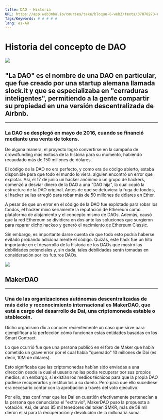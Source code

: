 ```yaml
---
title: DAO - Historia
URL: https://app.web3mba.io/courses/take/bloque-6-web3/texts/37870273-u5-01-dao-historia
Tags/Keywords: # # # # #
lang: es-AR
---
```

# Historia del concepto de DAO

![](https://files.cdn.thinkific.com/file_uploads/636320/images/0d9/fda/0cd/1661154395216.jpg)

## "La DAO" es el nombre de una DAO en particular, que fue creado por una startup alemana llamada slock.it y que se especializaba en "cerraduras inteligentes", permitiendo a la gente compartir su propiedad en una versión descentralizada de Airbnb.

---

### La DAO se desplegó en mayo de 2016, cuando se financió mediante una venta de tokens. 

De alguna manera, el proyecto logró convertirse en la campaña de crowdfunding más exitosa de la historia para su momento, habiendo recaudado más de 150 millones de dólares.

El código de la DAO no era perfecto, y como era de código abierto, estaba disponible para que todo el mundo lo viera, alguien encontró un error que explotar. Así, el 17 de junio un hacker anónimo o un grupo de hackers, comenzó a desviar dinero de la DAO a una "DAO hija", la cual copió la estructura de la DAO original. Antes de que se detuviera la fuga de fondos, el hacker se las arregló para robar más de 50 millones de dólares en Ether.

A pesar de que un error en el código de la DAO fue explotado para robar los fondos, el hacker minó seriamente la reputación de Ethereum como plataforma de alojamiento y el concepto mismo de DAOs. Además, causó que la red Ethereum se dividiera en dos ante las soluciones que surgieron para reparar dicho hackeo y generó el nacimiento de Ethereum Classic.

Sin embargo, es importante darse cuenta de que todo esto podría haberse evitado probando adicionalmente el código. Quizás, este hack fue un hito importante en el desarrollo de la historia de los DAOs que mostró las debilidades potenciales y, sin duda, tales debilidades serán tomadas en consideración por los futuros DAOs.

  

![](https://files.cdn.thinkific.com/file_uploads/636320/images/d2c/74b/334/1661154395065.jpg)

## MakerDAO

---

### Una de las organizaciones autónomas descentralizadas de más éxito y reconocimiento internacional es MakerDAO, que está a cargo del desarrollo de Dai, una criptomoneda estable o stablecoin. 

Dicho organismo dio a conocer recientemente un caso que sirve para ejemplificar a la perfección cómo funcionan estas entidades basadas en los Smart Contract.

Lo que ocurrió fue que una persona publicó en el foro de Maker que había cometido un grave error por el cual había "quemado" 10 millones de Dai (es decir, 10M de dólares). 

Esto significaba que las criptomonedas habían sido enviadas a una dirección desde la cual el usuario no las podía recuperar por sus propios medios; sin embargo, sí existían los medios técnicos para que la propia DAO pudiese recuperarlos y restituirlos a su dueño. Pero para que ello sucediese era necesario contar con la aprobación a través del voto ejecutivo.

Por ello, tras confirmar que los Dai en cuestión efectivamente pertenecían a la persona que denunciaba el "extravío", MakerDAO puso la propuesta a votación. Así, de unos 85 mil tenedores del token $MKR, más de 58 mil dieron el sí para la recuperación y devolución de la millonaria suma.